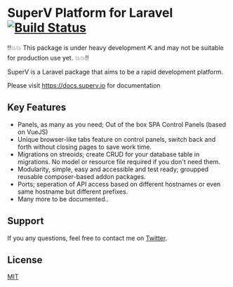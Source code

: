 
# SuperV Platform for Laravel [![Build Status](https://travis-ci.org/superv/platform.svg?branch=master)](https://travis-ci.org/superv/platform)
‼️💥💥 This package is under heavy development ⛏ and may not be suitable for production use yet. 💥💥‼️

SuperV is a Laravel package that aims to be a rapid development platform.  

Please visit https://docs.superv.io for documentation

## Key Features
- Panels, as many as you need; Out of the box SPA Control Panels (based on VueJS)
- Unique browser-like tabs feature on control panels, switch back and forth without closing pages to save work time.
- Migrations on streoids; create CRUD for your database table in migrations. No model or resource file required if you don't need them.
- Modularity, simple, easy and accessible and test ready; groupped reusable composer-based addon packages.
- Ports; seperation of API access based on different hostnames or even same hostname but different prefixes.
- Many more to be documented..

## Support
If you any questions, feel free to contact me on [Twitter](https://twitter.com/daliselcuk).

## License
[MIT](https://github.com/superv/superv-platform/blob/master/LICENSE.md)
